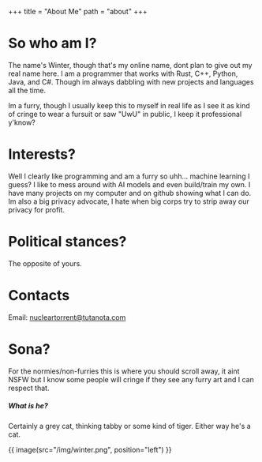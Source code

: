 +++
title = "About Me"
path = "about"
+++

# So who am I?

The name's Winter, though that's my online name, dont plan to give out my real name here. I am a programmer that works with Rust, C++, Python, Java, and C#. Though im always dabbling with new projects and languages all the time.

Im a furry, though I usually keep this to myself in real life as I see it as kind of cringe to wear a fursuit or saw "UwU" in public, I keep it professional y'know?

# Interests?

Well I clearly like programming and am a furry so uhh... machine learning I guess? I like to mess around with AI models and even build/train my own. I have many projects on my computer and on github showing what I can do.
Im also a big privacy advocate, I hate when big corps try to strip away our privacy for profit. 

# Political stances?

The opposite of yours.

# Contacts
Email: nucleartorrent@tutanota.com


# Sona?
For the normies/non-furries this is where you should scroll away, it aint NSFW but I know some people will cringe if they see any furry art and I can respect that. 



##### What is he? 
Certainly a grey cat, thinking tabby or some kind of tiger. Either way he's a cat.

{{ image(src="/img/winter.png",
         position="left") }}

